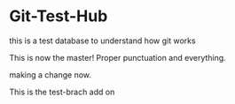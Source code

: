 Git-Test-Hub
============

this is a test database to understand how git works

This is now the master! Proper punctuation and everything.

making a change now.

This is the test-brach add on
